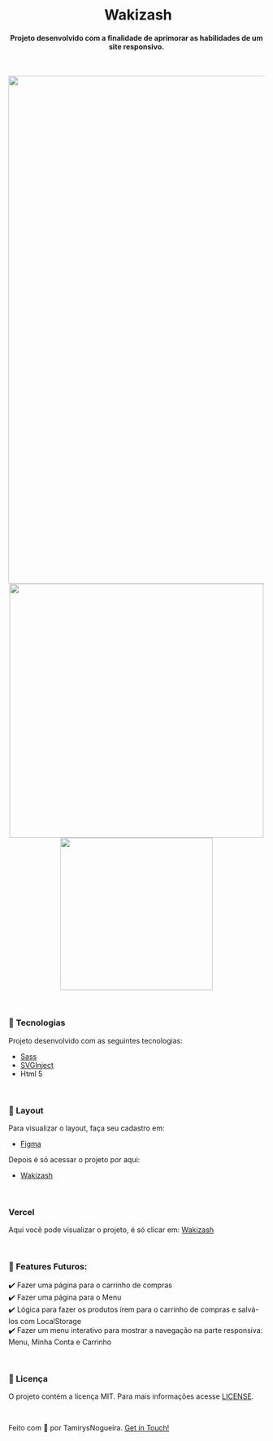 

<h1 align="center">
    <img src="img/img-componentes/logo-topo.svg" alt="" align="center" >
    Wakizash
</h1>

<h4 align="center">
    Projeto desenvolvido com a finalidade de aprimorar as habilidades de um site responsivo. 
</h4>
<br>
<p align="center">
    <img src = "github/gif/desktop.gif" width="1000px">
    <img src = "github/gif/tablet.gif" width="500px">
    <img src = "github/gif/mobile.gif" width="300px">
</p>
<br>

### 🚀 Tecnologias
<p> Projeto desenvolvido com as seguintes tecnologias: </p>

- [Sass](https://sass-lang.com/)
- [SVGInject](https://github.com/iconfu/svg-inject)
- Html 5


<br>

### 🔖 Layout
<p> Para visualizar o layout, faça seu cadastro em: </p>

- [Figma](https://www.figma.com/)

<p> Depois é só acessar o projeto por aqui: </p>

- [Wakizash](https://www.figma.com/file/W8XrOqa2r0mJL3I2YksWwv/Wakizash?node-id=0%3A1)

<br>

### Vercel
Aqui você pode visualizar o projeto, é só clicar em:
[Wakizash](https://wakizash.vercel.app/)

<br>

### 🚧 Features Futuros:
✔️ Fazer uma página para o carrinho de compras <br>
✔️ Fazer uma página para o Menu <br>
✔️ Lógica para fazer os produtos irem para o carrinho de compras e salvá-los com LocalStorage <br>
✔️ Fazer um menu interativo para mostrar a navegação na parte responsiva: Menu, Minha Conta e Carrinho

<br>

### 📝 Licença
O projeto contém a licença MIT. Para mais informações acesse [LICENSE](https://github.com/tamirysnogueira/wakizash/blob/master/LICENSE).

<br>

Feito com 💖 por TamirysNogueira. [Get in Touch!](https://www.linkedin.com/in/tamirys-nogueira-346958205/)
